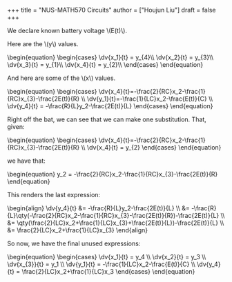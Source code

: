 +++
title = "NUS-MATH570 Circuits"
author = ["Houjun Liu"]
draft = false
+++

We declare known battery voltage \\(E(t)\\).

Here are the \\(y\\) values.

\begin{equation}
\begin{cases}
\dv{x\_1}{t} = y\_{4}\\\\
\dv{x\_2}{t} = y\_{3}\\\\
\dv{x\_3}{t} = y\_{1}\\\\
\dv{x\_4}{t} = y\_{2}\\\\
\end{cases}
\end{equation}

And here are some of the \\(x\\) values.

\begin{equation}
\begin{cases}
\dv{x\_4}{t}=-\frac{2}{RC}x\_2-\frac{1}{RC}x\_{3}-\frac{2E(t)}{R} \\\\
\dv{y\_1}{t}=-\frac{1}{LC}x\_2-\frac{E(t)}{C} \\\\
\dv{y\_4}{t} = -\frac{R}{L}y\_2-\frac{2E(t)}{L}
\end{cases}
\end{equation}

Right off the bat, we can see that we can make one substitution. That, given:

\begin{equation}
\begin{cases}
\dv{x\_4}{t}=-\frac{2}{RC}x\_2-\frac{1}{RC}x\_{3}-\frac{2E(t)}{R} \\\\
\dv{x\_4}{t} = y\_{2}
\end{cases}
\end{equation}

we have that:

\begin{equation}
y\_2 = -\frac{2}{RC}x\_2-\frac{1}{RC}x\_{3}-\frac{2E(t)}{R}
\end{equation}

This renders the last expression:

\begin{align}
\dv{y\_4}{t} &= -\frac{R}{L}y\_2-\frac{2E(t)}{L}  \\\\
&= -\frac{R}{L}\qty(-\frac{2}{RC}x\_2-\frac{1}{RC}x\_{3}-\frac{2E(t)}{R})-\frac{2E(t)}{L}  \\\\
&= \qty(\frac{2}{LC}x\_2+\frac{1}{LC}x\_{3}+\frac{2E(t)}{L})-\frac{2E(t)}{L}  \\\\
&=  \frac{2}{LC}x\_2+\frac{1}{LC}x\_{3}
\end{align}

So now, we have the final unused expressions:

\begin{equation}
\begin{cases}
\dv{x\_1}{t} = y\_4 \\\\
\dv{x\_2}{t} = y\_3 \\\\
\dv{x\_{3}}{t} = y\_1 \\\\
\dv{y\_1}{t} = -\frac{1}{LC}x\_2-\frac{E(t)}{C} \\\\
\dv{y\_4}{t} = \frac{2}{LC}x\_2+\frac{1}{LC}x\_3
\end{cases}
\end{equation}